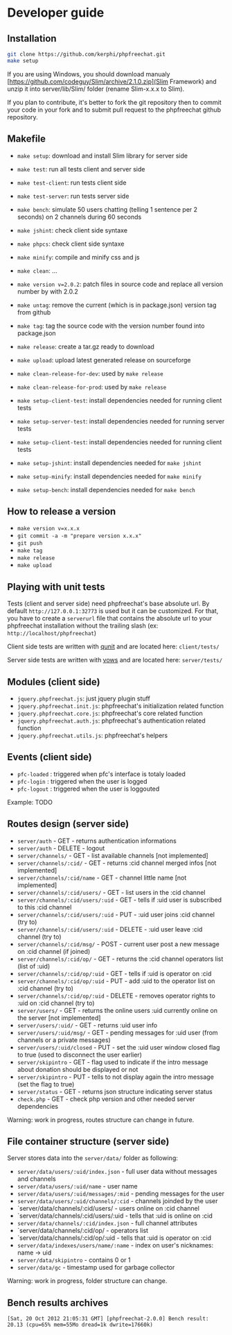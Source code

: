 # Developer guide

## Installation

```bash
git clone https://github.com/kerphi/phpfreechat.git
make setup
```

If you are using Windows, you should download manualy [https://github.com/codeguy/Slim/archive/2.1.0.zip](Slim Framework)
and unzip it into server/lib/Slim/ folder (rename Slim-x.x.x to Slim).

If you plan to contribute, it's better to fork the git repository then to commit your code in your fork and to submit pull request to the phpfreechat github repository.

## Makefile

* `make setup`: download and install Slim library for server side
* `make test`: run all tests client and server side
* `make test-client`: run tests client side
* `make test-server`: run tests server side
* `make bench`: simulate 50 users chatting (telling 1 sentence per 2 seconds) on 2 channels during 60 seconds
* `make jshint`: check client side syntaxe
* `make phpcs`: check client side syntaxe
* `make minify`: compile and minify css and js
* `make clean`: ...

* `make version v=2.0.2`: patch files in source code and replace all version number by with 2.0.2
* `make untag`: remove the current (which is in package.json) version tag from github
* `make tag`: tag the source code with the version number found into package.json
* `make release`: create a tar.gz ready to download
* `make upload`: upload latest generated release on sourceforge
* `make clean-release-for-dev`: used by `make release`
* `make clean-release-for-prod`: used by `make release`

* `make setup-client-test`: install dependencies needed for running client tests
* `make setup-server-test`: install dependencies needed for running server tests
* `make setup-client-test`: install dependencies needed for running client tests
* `make setup-jshint`: install dependencies needed for `make jshint`
* `make setup-minify`: install dependencies needed for `make minify`
* `make setup-bench`: install dependencies needed for `make bench`

## How to release a version

* `make version v=x.x.x`
* `git commit -a -m "prepare version x.x.x"`
* `git push`
* `make tag`
* `make release`
* `make upload`

## Playing with unit tests

Tests (client and server side) need phpfreechat's base absolute url. By default `http://127.0.0.1:32773` is used but it can be customized. For that, you have to create a `serverurl` file that contains the absolute url to your phpfreechat installation without the trailing slash  (ex: ``http://localhost/phpfreechat``)

Client side tests are written with [qunit](http://qunitjs.com/) and are located here: `client/tests/`

Server side tests are written with [vows](http://vowsjs.org/) and are located here: `server/tests/`


## Modules (client side)

* `jquery.phpfreechat.js`: just jquery plugin stuff
* `jquery.phpfreechat.init.js`: phpfreechat's initialization related function
* `jquery.phpfreechat.core.js`: phpfreechat's core related function
* `jquery.phpfreechat.auth.js`: phpfreechat's authentication related function
* `jquery.phpfreechat.utils.js`: phpfreechat's helpers

## Events (client side)

* `pfc-loaded` : triggered when pfc's interface is totaly loaded
* `pfc-login` : triggered when the user is logged
* `pfc-logout` : triggered when the user is loggouted

Example: TODO

## Routes design (server side)

* `server/auth`                          - GET    - returns authentication informations
* `server/auth`                          - DELETE - logout
* `server/channels/`                     - GET    - list available channels [not implemented]
* `server/channels/:cid/`                - GET    - returns :cid channel merged infos [not implemented]
* `server/channels/:cid/name`            - GET    - channel little name [not implemented]
* `server/channels/:cid/users/`          - GET    - list users in the :cid channel
* `server/channels/:cid/users/:uid`      - GET    - tells if :uid user is subscribed to this :cid channel
* `server/channels/:cid/users/:uid`      - PUT    - :uid user joins :cid channel (try to)
* `server/channels/:cid/users/:uid`      - DELETE - :uid user leave :cid channel (try to)
* `server/channels/:cid/msg/`            - POST   - current user post a new message on :cid channel (if joined)
* `server/channels/:cid/op/`             - GET    - returns the :cid channel operators list (list of :uid)
* `server/channels/:cid/op/:uid`         - GET    - tells if :uid is operator on :cid
* `server/channels/:cid/op/:uid`         - PUT    - add :uid to the operator list on :cid channel (try to)
* `server/channels/:cid/op/:uid`         - DELETE - removes operator rights to :uid on :cid channel (try to)
* `server/users/`                        - GET    - returns the online users :uid currently online on the server [not implemented]
* `server/users/:uid/`                   - GET    - returns :uid user info
* `server/users/:uid/msg/`               - GET    - pending messages for :uid user (from channels or a private messages)
* `server/users/:uid/closed`             - PUT    - set the :uid user window closed flag to true (used to disconnect the user earlier)
* `server/skipintro`                     - GET    - flag used to indicate if the intro message about donation should be displayed or not
* `server/skipintro`                     - PUT    - tells to not display again the intro message (set the flag to true)
* `server/status`                        - GET    - returns json structure indicating server status
* `check.php`                            - GET    - check php version and other needed server dependencies

Warning: work in progress, routes structure can change in future.

## File container structure (server side)

Server stores data into the `server/data/` folder as following:

* `server/data/users/:uid/index.json`         - full user data without messages and channels
* `server/data/users/:uid/name`               - user name
* `server/data/users/:uid/messages/:mid`      - pending messages for the user
* `server/data/users/:uid/channels/:cid`      - channels joinded by the user
* `server/data/channels/:cid/users/           - users online on :cid channel
* `server/data/channels/:cid/users/:uid       - tells that :uid is online on :cid
* `server/data/channels/:cid/index.json`      - full channel attributes
* `server/data/channels/:cid/op/              - operators list
* `server/data/channels/:cid/op/:uid          - tells that :uid is operator on :cid
* `server/data/indexes/users/name/:name`      - index on user's nicknames: name -> uid
* `server/data/skipintro`                     - contains 0 or 1
* `server/data/gc`                            - timestamp used for garbage collector

Warning: work in progress, folder structure can change.

## Bench results archives

```
[Sat, 20 Oct 2012 21:05:31 GMT] [phpfreechat-2.0.0] Bench result: 20.13 (cpu=65% mem=55Mo dread=1k dwrite=17660k)
```
